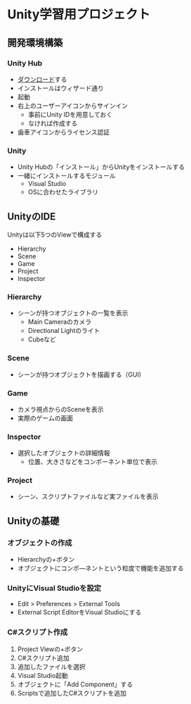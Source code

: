 # Unity学習用プロジェクト

## 開発環境構築

### Unity Hub

* [ダウンロード](https://unity3d.com/jp/get-unity/download)する
* インストールはウィザード通り
* 起動
* 右上のユーザーアイコンからサインイン
  * 事前にUnity IDを用意しておく
  * なければ作成する
* 歯車アイコンからライセンス認証

### Unity

* Unity Hubの「インストール」からUnityをインストールする
* 一緒にインストールするモジュール
  * Visual Studio
  * OSに合わせたライブラリ

## UnityのIDE

Unityは以下5つのViewで構成する

* Hierarchy
* Scene
* Game
* Project
* Inspector

### Hierarchy

* シーンが持つオブジェクトの一覧を表示
  * Main Cameraのカメラ
  * Directional Lightのライト
  * Cubeなど

### Scene

* シーンが持つオブジェクトを描画する（GUI)

### Game

* カメラ視点からのSceneを表示
* 実際のゲームの画面

### Inspector

* 選択したオブジェクトの詳細情報 
  * 位置、大きさなどをコンポーネント単位で表示 

### Project

* シーン、スクリプトファイルなど実ファイルを表示

## Unityの基礎

### オブジェクトの作成

* Hierarchyの+ボタン
* オブジェクトにコンポ―ネントという粒度で機能を追加する

### UnityにVisual Studioを設定

* Edit > Preferences > External Tools
* External Script EditorをVisual Studioにする

### C#スクリプト作成

1. Project Viewの+ボタン
2. C#スクリプト追加
3. 追加したファイルを選択
4. Visual Studio起動
5. オブジェクトに「Add Component」する
6. Scriptsで追加したC#スクリプトを追加
